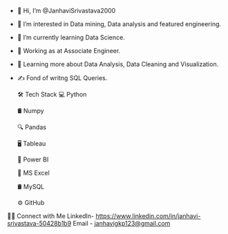 - 👋 Hi, I’m @JanhaviSrivastava2000
- 👀 I’m interested in Data mining, Data analysis and featured engineering.
- 🌱 I’m currently learning Data Science.
- 💼 Working as at Associate Engineer.
- 🌱 Learning more about Data Analysis, Data Cleaning and Visualization.
- ✍️ Fond of writng SQL Queries.

  🛠  Tech Stack
    💻   Python
 
    🛢   Numpy
 
    🔍   Pandas
 
    🖥   Tableau
 
    📱   Power BI
 
    🔧   MS Excel
 
    🛢   MySQL
 
    ⚙️   GitHub
 
🤝🏻  Connect with Me 
    LinkedIn- https://www.linkedin.com/in/janhavi-srivastava-50428b1b9
    Email -   janhavigkp123@gmail.com

<!---
JanhaviSrivastava2000/JanhaviSrivastava2000 is a ✨ special ✨ repository because its `README.md` (this file) appears on your GitHub profile.
You can click the Preview link to take a look at your changes.
--->
